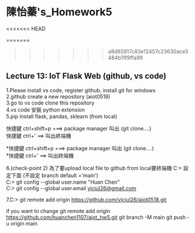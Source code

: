 # 陳怡蓁's_Homework5 
<<<<<<< HEAD
 
=======

>>>>>>> a8d92817c83e12457c23630ace5484b11f9ffa99
## Lecture 13: IoT Flask Web (github, vs code)  

  
   
1.Please install vs code, register github, install git for windows   
2.github create a new repository (aiot0518)      
3.go to vs code clone this repository    
4.vs code 安裝 python extension    
5.pip install flask, pandas, sklearn   (from local)

快捷鍵 ctrl+shift+p ===> package manager 叫出 (git clone....)      
快捷鍵 ctrl+' ==> 叫出終端機   



*快捷鍵 ctrl+shift+p ===> package manager 叫出 (git clone....)        
*快捷鍵 ctrl+' ==> 叫出終端機   

6.(check-point 2) 為了要upload local file to github from local要終端機 C:> 設定下面 (不設定 branch default ='main')    
  C:> git config --global user.name "Huan Chen"    
  C:> git config --global user.email yjcjul26@gmail.com    
  
7.C:> git remote add origin  https://github.com/yjcjul26/aiot0518.git    

if you want to change git remote add origin https://github.com/huanchen1107/aiot_hw5.git git branch -M main git push -u origin main    
